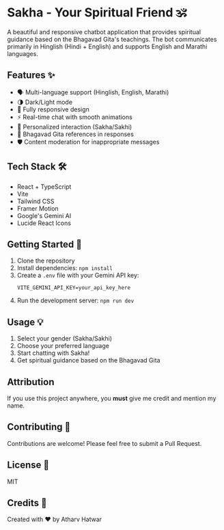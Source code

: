 # Sakha - Your Spiritual Friend 🕉️

A beautiful and responsive chatbot application that provides spiritual guidance based on the Bhagavad Gita's teachings. The bot communicates primarily in Hinglish (Hindi + English) and supports English and Marathi languages.

## Features ✨

- 🗣️ Multi-language support (Hinglish, English, Marathi)
- 🌗 Dark/Light mode
- 📱 Fully responsive design
- ⚡ Real-time chat with smooth animations
- 🎯 Personalized interaction (Sakha/Sakhi)
- 📜 Bhagavad Gita references in responses
- 🛡️ Content moderation for inappropriate messages

## Tech Stack 🛠️

- React + TypeScript
- Vite
- Tailwind CSS
- Framer Motion
- Google's Gemini AI
- Lucide React Icons

## Getting Started 🚀

1. Clone the repository
2. Install dependencies: `npm install`
3. Create a `.env` file with your Gemini API key:
   ```
   VITE_GEMINI_API_KEY=your_api_key_here
   ```
4. Run the development server: `npm run dev`

## Usage 💡

1. Select your gender (Sakha/Sakhi)
2. Choose your preferred language
3. Start chatting with Sakha!
4. Get spiritual guidance based on the Bhagavad Gita

## Attribution  
If you use this project anywhere, you **must** give me credit and mention my name.


## Contributing 🤝

Contributions are welcome! Please feel free to submit a Pull Request.

## License 📄

MIT

## Credits 🙏

Created with ❤️ by Atharv Hatwar
